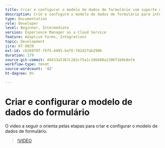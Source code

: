 ```yaml
---
title: Criar e configurar o modelo de dados de formulário com suporte do Dynamics
description: Crie e configure o modelo de dados de formulário para interagir com entidades no Microsoft Dynamics.
type: Documentation
role: Developer
level: Beginner, Intermediate
version: Experience Manager as a Cloud Service
feature: Adaptive Forms, Integrations
topic: Development
jira: KT-9839
exl-id: cb26970f-f975-4405-bef6-782d27ab2906
duration: 179
source-git-commit: 48433a5367c281cf5a1c106b08a1306f1b0e8ef4
workflow-type: tm+mt
source-wordcount: '42'
ht-degree: 0%

---
```


# Criar e configurar o modelo de dados do formulário


O vídeo a seguir o orienta pelas etapas para criar e configurar o modelo de dados de formulário.

>[!VIDEO](https://video.tv.adobe.com/v/3444797?quality=12&learn=on&captions=por_br)
